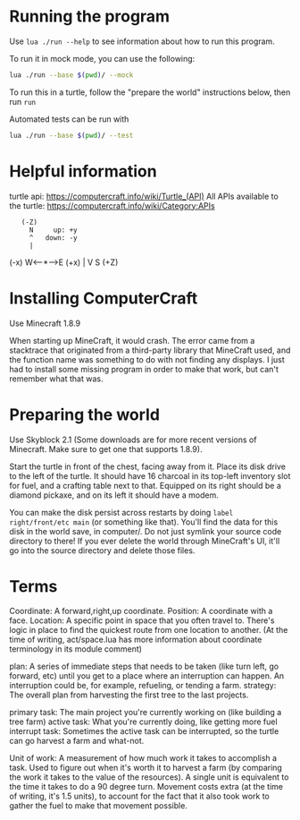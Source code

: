 # Running the program

Use `lua ./run --help` to see information about how to run this program.

To run it in mock mode, you can use the following:

```sh
lua ./run --base $(pwd)/ --mock
```

To run this in a turtle, follow the "prepare the world" instructions below, then run `run`

Automated tests can be run with

```sh
lua ./run --base $(pwd)/ --test
```

# Helpful information

turtle api: https://computercraft.info/wiki/Turtle_(API)
All APIs available to the turtle: https://computercraft.info/wiki/Category:APIs

       (-Z)
         N     up: +y
         ^   down: -y
         |
(-x) W<--*-->E (+x)
         |
         V
         S
       (+Z)

# Installing ComputerCraft

Use Minecraft 1.8.9

When starting up MineCraft, it would crash. The error came from a stacktrace that originated from a third-party library that MineCraft used, and the function name was something to do with not finding any displays. I just had to install some missing program in order to make that work, but can't remember what that was.

# Preparing the world

Use Skyblock 2.1 (Some downloads are for more recent versions of Minecraft. Make sure to get one that supports 1.8.9).

Start the turtle in front of the chest, facing away from it. Place its disk drive to the left of the turtle. It should have 16 charcoal in its top-left inventory slot for fuel, and a crafting table next to that. Equipped on its right should be a diamond pickaxe, and on its left it should have a modem.

You can make the disk persist across restarts by doing `label right/front/etc main` (or something like that). You'll find the data for this disk in the world save, in computer/. Do not just symlink your source code directory to there! If you ever delete the world through MineCraft's UI, it'll go into the source directory and delete those files.

# Terms

Coordinate: A forward,right,up coordinate.
Position: A coordinate with a face.
Location: A specific point in space that you often travel to. There's logic in place to find the quickest route from one location to another.
(At the time of writing, act/space.lua has more information about coordinate terminology in its module comment)

plan: A series of immediate steps that needs to be taken (like turn left, go forward, etc) until you get to a place where an interruption can happen. An interruption could be, for example, refueling, or tending a farm.
strategy: The overall plan from harvesting the first tree to the last projects.

primary task: The main project you're currently working on (like building a tree farm)
active task: What you're currently doing, like getting more fuel
interrupt task: Sometimes the active task can be interrupted, so the turtle can go harvest a farm and what-not.

Unit of work: A measurement of how much work it takes to accomplish a task. Used to figure out when it's worth it to harvest a farm (by comparing the work it takes to the value of the resources). A single unit is equivalent to the time it takes to do a 90 degree turn. Movement costs extra (at the time of writing, it's 1.5 units), to account for the fact that it also took work to gather the fuel to make that movement possible.
